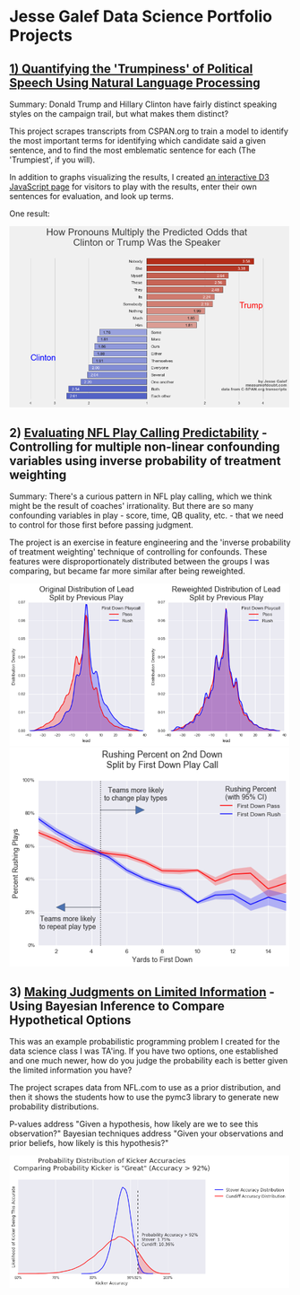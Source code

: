 # Jesse Galef Data Science Portfolio Projects


## [1) Quantifying the 'Trumpiness' of Political Speech Using Natural Language Processing](https://github.com/JesseGalef/Portfolio/tree/master/Trumpiest_Sentences)

Summary: Donald Trump and Hillary Clinton have fairly distinct speaking styles on the campaign trail, but what makes them distinct? 

This project scrapes transcripts from CSPAN.org to train a model to identify the most important terms for identifying which candidate said a given sentence, and to find the most emblematic sentence for each (The 'Trumpiest', if you will).

In addition to graphs visualizing the results, I created [an interactive D3 JavaScript page](https://rawgit.com/jessegalef/TrumpiestSentences/master/interactive.html) for visitors to play with the results, enter their own sentences for evaluation, and look up terms.

One result:

<img src='Trumpiest_Sentences/assets/widerPronouns.png' width='500' />

## 2) [Evaluating NFL Play Calling Predictability](https://github.com/JesseGalef/Portfolio/tree/master/NFL_Playcalling) - Controlling for multiple non-linear confounding variables using inverse probability of treatment weighting

Summary: There's a curious pattern in NFL play calling, which we think might be the result of coaches' irrationality. But there are so many confounding variables in play - score, time, QB quality, etc. - that we need to control for those first before passing judgment.

The project is an exercise in feature engineering and the 'inverse probability of treatment weighting' technique of controlling for confounds. These features were disproportionately distributed between the groups I was comparing, but became far more similar after being reweighted.

<img src='NFL_Playcalling/data/Lead_distribution_split.png' width='500' />

<img src='NFL_Playcalling/data/all_yards_playcalling.png' width='500' />

## 3) [Making Judgments on Limited Information](https://github.com/JesseGalef/Portfolio/tree/master/Bayesian_Inference_pymc3_NFL_kickers) - Using Bayesian Inference to Compare Hypothetical Options

This was an example probabilistic programming problem I created for the data science class I was TA'ing. If you have two options, one established and one much newer, how do you judge the probability each is better given the limited information you have?

The project scrapes data from NFL.com to use as a prior distribution, and then it shows the students how to use the pymc3 library to generate new probability distributions.

P-values address "Given a hypothesis, how likely are we to see this observation?" Bayesian techniques address "Given your observations and prior beliefs, how likely is this hypothesis?"

<img src='Bayesian_Inference_pymc3_NFL_kickers/assets/AccuracyProbabilityDistributions_92.png' width='500' />
